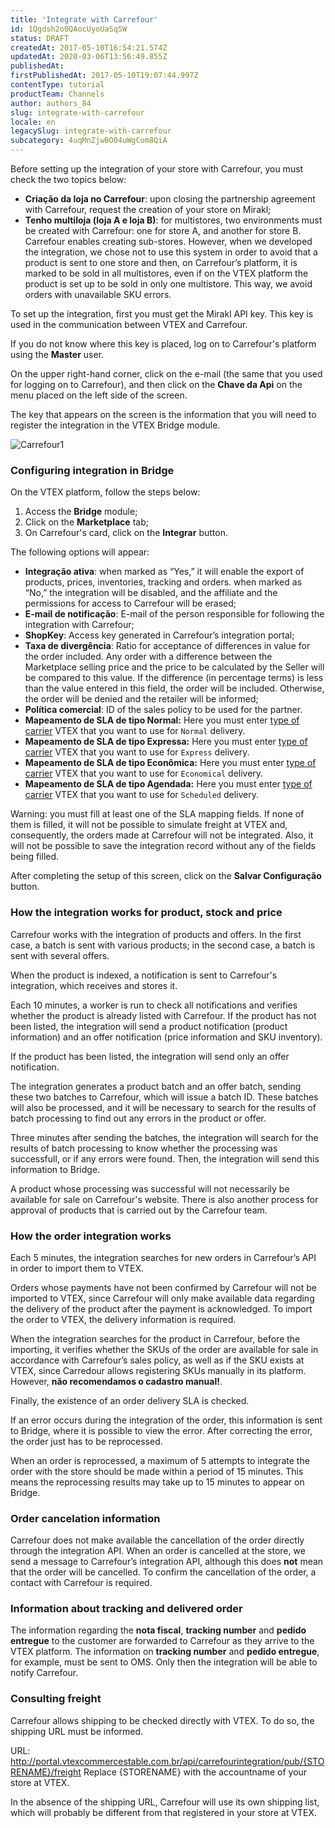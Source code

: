 ```yaml
---
title: 'Integrate with Carrefour'
id: 1Qgdsh2o0QAocUyoUaSqSW
status: DRAFT
createdAt: 2017-05-10T16:54:21.574Z
updatedAt: 2020-03-06T13:56:49.855Z
publishedAt: 
firstPublishedAt: 2017-05-10T19:07:44.997Z
contentType: tutorial
productTeam: Channels
author: authors_84
slug: integrate-with-carrefour
locale: en
legacySlug: integrate-with-carrefour
subcategory: 4uqMnZjwBO04uWgCom8QiA
---
```


Before setting up the integration of your store with Carrefour, you must check the two topics below:

- **Criação da loja no Carrefour**: upon closing the partnership agreement with Carrefour, request the creation of your store on Mirakl;
- **Tenho multiloja (loja A e loja B)**: for multistores, two environments must be created with Carrefour: one for store A, and another for store B. Carrefour enables creating sub-stores. However, when we developed the integration, we chose not to use this system in order to avoid that a product is sent to one store and then, on Carrefour’s platform, it is marked to be sold in all multistores, even if on the VTEX platform the product is set up to be sold in only one multistore.  This way, we avoid orders with unavailable SKU errors.

To set up the integration, first you must get the Mirakl API key. This key is used in the communication between VTEX and Carrefour.

If you do not know where this key is placed, log on to Carrefour's platform using the **Master** user.

On the upper right-hand corner, click on the e-mail (the same that you used for logging on to Carrefour), and then click on the **Chave da Api** on the menu placed on the left side of the screen.

The key that appears on the screen is the information that you will need to register the integration in the VTEX Bridge module.

![Carrefour1](https://images.contentful.com/alneenqid6w5/3J1VMlsGsMswagSeG2y0EK/d054fac671b13f5dca7f627aa5121c97/Carrefour1.png)

### Configuring integration in Bridge

On the VTEX platform, follow the steps below:

1. Access the **Bridge** module;
2. Click on the **Marketplace** tab;
3. On Carrefour's card, click on the **Integrar** button. 

The following options will appear:

- **Integração ativa**: when marked as “Yes,” it will enable the export of products, prices, inventories, tracking and orders. when marked as “No,” the integration will be disabled, and the affiliate and the permissions for access to Carrefour will be erased; 
- **E-mail de notificação**: E-mail of the person responsible for following the integration with Carrefour;
- **ShopKey**: Access key generated in Carrefour’s integration portal;
- **Taxa de divergência**: Ratio for acceptance of differences in value for the order included. Any order with a difference between the Marketplace selling price and the price to be calculated by the Seller will be compared to this value. If the difference (in percentage terms) is less than the value entered in this field, the order will be included. Otherwise, the order will be denied and the retailer will be informed;
- **Política comercial**: ID of the sales policy to be used for the partner.
- **Mapeamento de SLA de tipo Normal:** Here you must enter [type of carrier](/en/tutorial/how-does-the-type-of-delivery-work) VTEX that you want to use for `Normal` delivery.
- **Mapeamento de SLA de tipo Expressa:** Here you must enter [type of carrier](/en/tutorial/how-does-the-type-of-delivery-work) VTEX that you want to use for `Express` delivery.
- **Mapeamento de SLA de tipo Econômica:** Here you must enter [type of carrier](/en/tutorial/how-does-the-type-of-delivery-work) VTEX that you want to use for `Economical` delivery.
- **Mapeamento de SLA de tipo Agendada:** Here you must enter [type of carrier](/en/tutorial/how-does-the-type-of-delivery-work) VTEX that you want to use for `Scheduled` delivery.

<div class="alert alert-warning">
Warning: you must fill at least one of the SLA mapping fields. If none of them is filled, it will not be possible to simulate freight at VTEX and, consequently, the orders made at Carrefour will not be integrated. Also, it will not be possible to save the integration record without any of the fields being filled.
</div>

After completing the setup of this screen, click on the **Salvar Configuração** button. 

### How the integration works for product, stock and price

Carrefour works with the integration of products and offers. In the first case, a batch is sent with various products; in the second case, a batch is sent with several offers.

When the product is indexed, a notification is sent to Carrefour's integration, which receives and stores it.

Each 10 minutes, a worker is run to check all notifications and verifies whether the product is already listed with Carrefour. If the product has not been listed, the integration will send a product notification (product information) and an offer notification (price information and SKU inventory).

If the product has been listed, the integration will send only an offer notification. 

The integration generates a product batch and an offer batch, sending these two batches to Carrefour, which will issue a batch ID. These batches will also be processed, and it will be necessary to search for the results of batch processing to find out any errors in the product or offer.

Three minutes after sending the batches, the integration will search for the results of batch processing to know whether the processing was successfull, or if any errors were found.  Then, the integration will send this information to Bridge. 

A product whose processing was successful will not necessarily be available for sale on Carrefour's website.  There is also another process for approval of products that is carried out by the Carrefour team.

### How the order integration works

Each 5 minutes, the integration searches for new orders in Carrefour’s API in order to import them to VTEX. 

Orders whose payments have not been confirmed by Carrefour will not be imported to VTEX, since Carrefour will only make available data regarding the delivery of the product after the payment is acknowledged.  To import the order to VTEX, the delivery information is required. 

When the integration searches for the product in Carrefour, before the importing, it verifies whether the SKUs of the order are available for sale in accordance with Carrefour’s sales policy, as well as if the SKU exists at VTEX, since Carredour allows registering SKUs manually in its platform.  However, **não recomendamos o cadastro manual!**.

Finally, the existence of an order delivery SLA is checked. 

If an error occurs during the integration of the order, this information is sent to Bridge, where it is possible to view the error. After correcting the error, the order just has to be reprocessed.  

When an order is reprocessed, a maximum of 5 attempts to integrate the order with the store should be made within a period of 15 minutes. This means the reprocessing results may take up to 15 minutes to appear on Bridge. 

### Order cancelation information

Carrefour does not make available the cancellation of the order directly through the integration API. When an order is cancelled at the store, we send a message to Carrefour’s integration API, although this does **not** mean that the order will be cancelled. To confirm the cancellation of the order, a contact with Carrefour is required.

### Information about tracking and delivered order

The information regarding the **nota fiscal**, **tracking number** and **pedido entregue** to the customer are forwarded to Carrefour as they arrive to the VTEX platform. 
The information on **tracking number** and **pedido entregue**, for example, must be sent to OMS. Only then the integration will be able to notify Carrefour.

### Consulting freight

Carrefour allows shipping to be checked directly with VTEX. To do so, the shipping URL must be informed.

URL: http://portal.vtexcommercestable.com.br/api/carrefourintegration/pub/{STORENAME}/freight
Replace {STORENAME} with the accountname of your store at VTEX.

In the absence of the shipping URL, Carrefour will use its own shipping list, which will probably be different from that registered in your store at VTEX.
